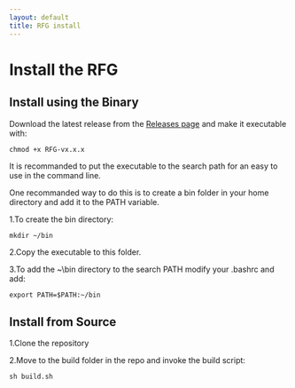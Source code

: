 ```yaml
---
layout: default
title: RFG install
---
```


# Install the RFG

## Install using the Binary 

Download the latest release from the [Releases page](https://github.com/unihd-cag/odfi-rfg/releases) 
and make it executable with:

    chmod +x RFG-vx.x.x
    
It is recommanded to put the executable to the search path for an easy to use in the command line.

One recommanded way to do this is to create a bin folder in your home directory and add it to the PATH variable.

1.To create the bin directory:

    mkdir ~/bin
    
2.Copy the executable to this folder.

3.To add the ~\bin directory to the search PATH modify your .bashrc and add:

    export PATH=$PATH:~/bin

## Install from Source

1.Clone the repository 

2.Move to the build folder in the repo and invoke the build script:

    sh build.sh
